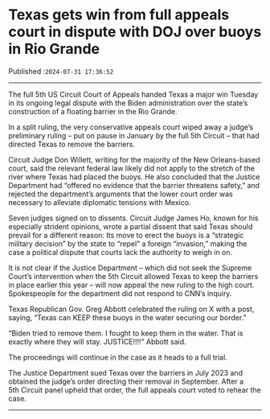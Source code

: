 # Texas gets win from full appeals court in dispute with DOJ over buoys in Rio Grande

Published :`2024-07-31 17:36:52`

---

The full 5th US Circuit Court of Appeals handed Texas a major win Tuesday in its ongoing legal dispute with the Biden administration over the state’s construction of a floating barrier in the Rio Grande.

In a split ruling, the very conservative appeals court wiped away a judge’s preliminary ruling – put on pause in January by the full 5th Circuit – that had directed Texas to remove the barriers.

Circuit Judge Don Willett, writing for the majority of the New Orleans-based court, said the relevant federal law likely did not apply to the stretch of the river where Texas had placed the buoys. He also concluded that the Justice Department had “offered no evidence that the barrier threatens safety,” and rejected the department’s arguments that the lower court order was necessary to alleviate diplomatic tensions with Mexico.

Seven judges signed on to dissents. Circuit Judge James Ho, known for his especially strident opinions, wrote a partial dissent that said Texas should prevail for a different reason: Its move to erect the buoys is a “strategic military decision” by the state to “repel” a foreign “invasion,” making the case a political dispute that courts lack the authority to weigh in on.

It is not clear if the Justice Department – which did not seek the Supreme Court’s intervention when the 5th Circuit allowed Texas to keep the barriers in place earlier this year – will now appeal the new ruling to the high court. Spokespeople for the department did not respond to CNN’s inquiry.

Texas Republican Gov. Greg Abbott celebrated the ruling on X with a post, saying, “Texas can KEEP these buoys in the water securing our border.”

“Biden tried to remove them. I fought to keep them in the water. That is exactly where they will stay. JUSTICE!!!!” Abbott said.

The proceedings will continue in the case as it heads to a full trial.

The Justice Department sued Texas over the barriers in July 2023 and obtained the judge’s order directing their removal in September. After a 5th Circuit panel upheld that order, the full appeals court voted to rehear the case.

---

